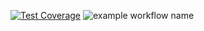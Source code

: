 [![Test Coverage](https://api.codeclimate.com/v1/badges/a99a88d28ad37a79dbf6/test_coverage)](https://codeclimate.com/github/codeclimate/codeclimate/test_coverage) ![example workflow name](https://github.com/actions/hello-world/workflows/Greet%20Everyone/badge.svg)
